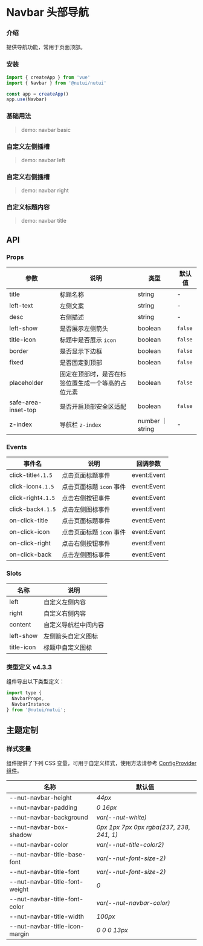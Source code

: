 # Navbar 头部导航

### 介绍

提供导航功能，常用于页面顶部。

### 安装

```js
import { createApp } from 'vue'
import { Navbar } from '@nutui/nutui'

const app = createApp()
app.use(Navbar)
```

### 基础用法

> demo: navbar basic

### 自定义左侧插槽

> demo: navbar left

### 自定义右侧插槽

> demo: navbar right

### 自定义标题内容

> demo: navbar title

## API

### Props

| 参数 | 说明 | 类型 | 默认值 |
| --- | --- | --- | --- |
| title | 标题名称 | string | - |
| left-text | 左侧文案 | string | - |
| desc | 右侧描述 | string | - |
| left-show | 是否展示左侧箭头 | boolean | `false` |
| title-icon | 标题中是否展示 `icon` | boolean | `false` |
| border | 是否显示下边框 | boolean | `false` |
| fixed | 是否固定到顶部 | boolean | `false` |
| placeholder | 固定在顶部时，是否在标签位置生成一个等高的占位元素 | boolean | `false` |
| safe-area-inset-top | 是否开启顶部安全区适配 | boolean | `false` |
| z-index | 导航栏 `z-index` | number ｜ string | - |

### Events

| 事件名 | 说明 | 回调参数 |
| --- | --- | --- |
| click-title`4.1.5` | 点击页面标题事件 | event:Event |
| click-icon`4.1.5` | 点击页面标题 `icon` 事件 | event:Event |
| click-right`4.1.5` | 点击右侧按钮事件 | event:Event |
| click-back`4.1.5` | 点击左侧图标事件 | event:Event |
| on-click-title | 点击页面标题事件 | event:Event |
| on-click-icon | 点击页面标题 `icon` 事件 | event:Event |
| on-click-right | 点击右侧按钮事件 | event:Event |
| on-click-back | 点击左侧图标事件 | event:Event |

### Slots

| 名称 | 说明 |
| --- | --- |
| left | 自定义左侧内容 |
| right | 自定义右侧内容 |
| content | 自定义导航栏中间内容 |
| left-show | 左侧箭头自定义图标 |
| title-icon | 标题中自定义图标 |

### 类型定义 v4.3.3

组件导出以下类型定义：

```js
import type {
  NavbarProps,
  NavbarInstance
} from '@nutui/nutui';
```

## 主题定制

### 样式变量

组件提供了下列 CSS 变量，可用于自定义样式，使用方法请参考 [ConfigProvider 组件](#/zh-CN/component/configprovider)。

| 名称 | 默认值 |
| --- | --- |
| --nut-navbar-height | _44px_ |
| --nut-navbar-padding | _0 16px_ |
| --nut-navbar-background | _var(--nut-white)_ |
| --nut-navbar-box-shadow | _0px 1px 7px 0px rgba(237, 238, 241, 1)_ |
| --nut-navbar-color | _var(--nut-title-color2)_ |
| --nut-navbar-title-base-font | _var(--nut-font-size-2)_ |
| --nut-navbar-title-font | _var(--nut-font-size-2)_ |
| --nut-navbar-title-font-weight | _0_ |
| --nut-navbar-title-font-color | _var(--nut-navbar-color)_ |
| --nut-navbar-title-width | _100px_ |
| --nut-navbar-title-icon-margin | _0 0 0 13px_ |
